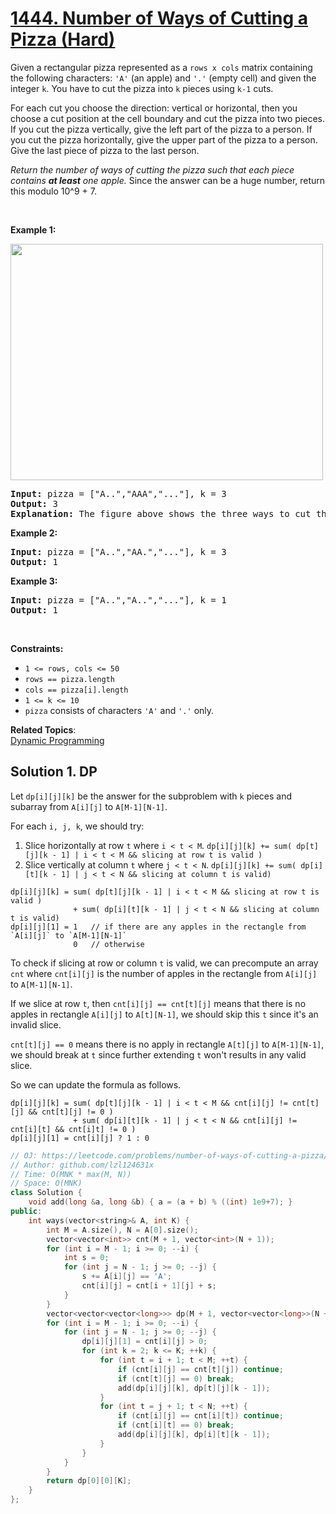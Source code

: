 # [1444. Number of Ways of Cutting a Pizza (Hard)](https://leetcode.com/problems/number-of-ways-of-cutting-a-pizza/)

<p>Given a rectangular pizza represented as a <code>rows x cols</code>&nbsp;matrix containing the following characters: <code>'A'</code> (an apple) and <code>'.'</code> (empty cell) and given the integer <code>k</code>. You have to cut the pizza into <code>k</code> pieces using <code>k-1</code> cuts.&nbsp;</p>

<p>For each cut you choose the direction: vertical or horizontal, then you choose a cut position at the cell boundary and cut the pizza into two pieces. If you cut the pizza vertically, give the left part of the pizza to a person. If you cut the pizza horizontally, give the upper part of the pizza to a person. Give the last piece of pizza to the last person.</p>

<p><em>Return the number of ways of cutting the pizza such that each piece contains <strong>at least</strong> one apple.&nbsp;</em>Since the answer can be a huge number, return this modulo 10^9 + 7.</p>

<p>&nbsp;</p>
<p><strong>Example 1:</strong></p>

<p><strong><img alt="" src="https://assets.leetcode.com/uploads/2020/04/23/ways_to_cut_apple_1.png" style="width: 500px; height: 378px;"></strong></p>

<pre><strong>Input:</strong> pizza = ["A..","AAA","..."], k = 3
<strong>Output:</strong> 3 
<strong>Explanation:</strong> The figure above shows the three ways to cut the pizza. Note that pieces must contain at least one apple.
</pre>

<p><strong>Example 2:</strong></p>

<pre><strong>Input:</strong> pizza = ["A..","AA.","..."], k = 3
<strong>Output:</strong> 1
</pre>

<p><strong>Example 3:</strong></p>

<pre><strong>Input:</strong> pizza = ["A..","A..","..."], k = 1
<strong>Output:</strong> 1
</pre>

<p>&nbsp;</p>
<p><strong>Constraints:</strong></p>

<ul>
	<li><code>1 &lt;= rows, cols &lt;= 50</code></li>
	<li><code>rows ==&nbsp;pizza.length</code></li>
	<li><code>cols ==&nbsp;pizza[i].length</code></li>
	<li><code>1 &lt;= k &lt;= 10</code></li>
	<li><code>pizza</code> consists of characters <code>'A'</code>&nbsp;and <code>'.'</code> only.</li>
</ul>

**Related Topics**:  
[Dynamic Programming](https://leetcode.com/tag/dynamic-programming/)

## Solution 1. DP

Let `dp[i][j][k]` be the answer for the subproblem with `k` pieces and subarray from `A[i][j]` to `A[M-1][N-1]`.

For each `i, j, k`, we should try:
1. Slice horizontally at row `t` where `i < t < M`. `dp[i][j][k] += sum( dp[t][j][k - 1] | i < t < M && slicing at row t is valid )`
2. Slice vertically at column `t` where `j < t < N`. `dp[i][j][k] += sum( dp[i][t][k - 1] | j < t < N && slicing at column t is valid)`

```
dp[i][j][k] = sum( dp[t][j][k - 1] | i < t < M && slicing at row t is valid )
              + sum( dp[i][t][k - 1] | j < t < N && slicing at column t is valid)
dp[i][j][1] = 1   // if there are any apples in the rectangle from `A[i][j]` to `A[M-1][N-1]`
              0   // otherwise
```

To check if slicing at row or column `t` is valid, we can precompute an array `cnt` where `cnt[i][j]` is the number of apples in the rectangle from `A[i][j]` to `A[M-1][N-1]`.

If we slice at row `t`, then `cnt[i][j] == cnt[t][j]` means that there is no apples in rectangle `A[i][j]` to `A[t][N-1]`, we should skip this `t` since it's an invalid slice.

`cnt[t][j] == 0` means there is no apply in rectangle `A[t][j]` to `A[M-1][N-1]`, we should break at `t` since further extending `t` won't results in any valid slice.

So we can update the formula as follows.

```
dp[i][j][k] = sum( dp[t][j][k - 1] | i < t < M && cnt[i][j] != cnt[t][j] && cnt[t][j] != 0 )
              + sum( dp[i][t][k - 1] | j < t < N && cnt[i][j] != cnt[i][t] && cnt[i]t] != 0 )
dp[i][j][1] = cnt[i][j] ? 1 : 0
```

```cpp
// OJ: https://leetcode.com/problems/number-of-ways-of-cutting-a-pizza/
// Author: github.com/lzl124631x
// Time: O(MNK * max(M, N))
// Space: O(MNK)
class Solution {
    void add(long &a, long &b) { a = (a + b) % ((int) 1e9+7); }
public:
    int ways(vector<string>& A, int K) {
        int M = A.size(), N = A[0].size();
        vector<vector<int>> cnt(M + 1, vector<int>(N + 1));
        for (int i = M - 1; i >= 0; --i) {
            int s = 0;
            for (int j = N - 1; j >= 0; --j) {
                s += A[i][j] == 'A';
                cnt[i][j] = cnt[i + 1][j] + s;
            }
        }
        vector<vector<vector<long>>> dp(M + 1, vector<vector<long>>(N + 1, vector<long>(K + 1)));
        for (int i = M - 1; i >= 0; --i) {
            for (int j = N - 1; j >= 0; --j) {
                dp[i][j][1] = cnt[i][j] > 0;
                for (int k = 2; k <= K; ++k) {
                    for (int t = i + 1; t < M; ++t) {
                        if (cnt[i][j] == cnt[t][j]) continue;
                        if (cnt[t][j] == 0) break;
                        add(dp[i][j][k], dp[t][j][k - 1]);
                    }
                    for (int t = j + 1; t < N; ++t) {
                        if (cnt[i][j] == cnt[i][t]) continue;
                        if (cnt[i][t] == 0) break;
                        add(dp[i][j][k], dp[i][t][k - 1]);
                    }
                }
            }
        }
        return dp[0][0][K];
    }
};
```